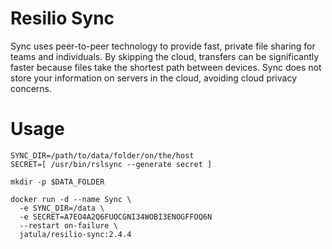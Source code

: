 Resilio Sync
===============

Sync uses peer-to-peer technology to provide fast, private file sharing for teams and individuals. By skipping the cloud, transfers can be significantly faster because files take the shortest path between devices. Sync does not store your information on servers in the cloud, avoiding cloud privacy concerns.

# Usage

    SYNC_DIR=/path/to/data/folder/on/the/host
    SECRET=[ /usr/bin/rslsync --generate secret ]

    mkdir -p $DATA_FOLDER

    docker run -d --name Sync \
      -e SYNC_DIR=/data \
      -e SECRET=A7EO4A2Q6FUOCGNI34WOBI3ENOGFFOQ6N
      --restart on-failure \
      jatula/resilio-sync:2.4.4
